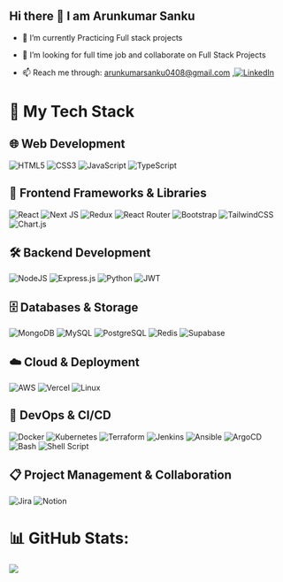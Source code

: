 ## Hi there 👋 I am Arunkumar Sanku

- 🌱 I’m currently Practicing Full stack projects
  
- 👯 I’m looking for full time job and collaborate on Full Stack Projects

- 📫 Reach me through: arunkumarsanku0408@gmail.com ,[![LinkedIn](https://img.shields.io/badge/LinkedIn-%230077B5.svg?logo=linkedin&logoColor=white)](https://www.linkedin.com/in/arun-kumar-sanku-b6376a1a5/) 

# 🚀 My Tech Stack

## 🌐 Web Development  
![HTML5](https://img.shields.io/badge/html5-%23E34F26.svg?style=for-the-badge&logo=html5&logoColor=white)  ![CSS3](https://img.shields.io/badge/css3-%231572B6.svg?style=for-the-badge&logo=css3&logoColor=white)  ![JavaScript](https://img.shields.io/badge/javascript-%23323330.svg?style=for-the-badge&logo=javascript&logoColor=%23F7DF1E)  ![TypeScript](https://img.shields.io/badge/typescript-%23007ACC.svg?style=for-the-badge&logo=typescript&logoColor=white)  

## 📜 Frontend Frameworks & Libraries  
![React](https://img.shields.io/badge/react-%2320232a.svg?style=for-the-badge&logo=react&logoColor=%2361DAFB)  ![Next JS](https://img.shields.io/badge/Next-black?style=for-the-badge&logo=next.js&logoColor=white) ![Redux](https://img.shields.io/badge/redux-%23593d88.svg?style=for-the-badge&logo=redux&logoColor=white)  ![React Router](https://img.shields.io/badge/React_Router-CA4245?style=for-the-badge&logo=react-router&logoColor=white)  ![Bootstrap](https://img.shields.io/badge/bootstrap-%23563D7C.svg?style=for-the-badge&logo=bootstrap&logoColor=white)  ![TailwindCSS](https://img.shields.io/badge/tailwindcss-%2338B2AC.svg?style=for-the-badge&logo=tailwind-css&logoColor=white)  ![Chart.js](https://img.shields.io/badge/chart.js-F5788D.svg?style=for-the-badge&logo=chart.js&logoColor=white)  

## 🛠 Backend Development  
![NodeJS](https://img.shields.io/badge/node.js-6DA55F?style=for-the-badge&logo=node.js&logoColor=white)  ![Express.js](https://img.shields.io/badge/express.js-%23404d59.svg?style=for-the-badge&logo=express&logoColor=%2361DAFB)  ![Python](https://img.shields.io/badge/python-3670A0?style=for-the-badge&logo=python&logoColor=ffdd54)  ![JWT](https://img.shields.io/badge/JWT-black?style=for-the-badge&logo=JSON%20web%20tokens)  

## 🗄️ Databases & Storage  
![MongoDB](https://img.shields.io/badge/MongoDB-%234ea94b.svg?style=for-the-badge&logo=mongodb&logoColor=white)  ![MySQL](https://img.shields.io/badge/mysql-%2300f.svg?style=for-the-badge&logo=mysql&logoColor=white)  ![PostgreSQL](https://img.shields.io/badge/postgres-%23316192.svg?style=for-the-badge&logo=postgresql&logoColor=white)  ![Redis](https://img.shields.io/badge/redis-%23DD0031.svg?style=for-the-badge&logo=redis&logoColor=white)  ![Supabase](https://img.shields.io/badge/Supabase-3ECF8E?style=for-the-badge&logo=supabase&logoColor=white)  

## ☁️ Cloud & Deployment  
![AWS](https://img.shields.io/badge/AWS-%23FF9900.svg?style=for-the-badge&logo=amazon-aws&logoColor=white)  ![Vercel](https://img.shields.io/badge/vercel-%23000000.svg?style=for-the-badge&logo=vercel&logoColor=white)  ![Linux](https://img.shields.io/badge/Linux-FCC624?style=for-the-badge&logo=linux&logoColor=black)  

## 🚀 DevOps & CI/CD  
![Docker](https://img.shields.io/badge/docker-%230db7ed.svg?style=for-the-badge&logo=docker&logoColor=white)  ![Kubernetes](https://img.shields.io/badge/kubernetes-%23326ce5.svg?style=for-the-badge&logo=kubernetes&logoColor=white)  ![Terraform](https://img.shields.io/badge/terraform-%23623A3A.svg?style=for-the-badge&logo=terraform&logoColor=white)  ![Jenkins](https://img.shields.io/badge/jenkins-%23D24939.svg?style=for-the-badge&logo=jenkins&logoColor=white)  ![Ansible](https://img.shields.io/badge/ansible-%23EE0000.svg?style=for-the-badge&logo=ansible&logoColor=white)  ![ArgoCD](https://img.shields.io/badge/argoCD-%231DA1F2.svg?style=for-the-badge&logo=argo-cd&logoColor=white)  ![Bash](https://img.shields.io/badge/bash-%23121011.svg?style=for-the-badge&logo=gnu-bash&logoColor=white)
![Shell Script](https://img.shields.io/badge/shell_script-%23121011.svg?style=for-the-badge&logo=gnu-bash&logoColor=white)


## 📋 Project Management & Collaboration  
![Jira](https://img.shields.io/badge/jira-%230A0FFF.svg?style=for-the-badge&logo=jira&logoColor=white)  ![Notion](https://img.shields.io/badge/Notion-%23000000.svg?style=for-the-badge&logo=notion&logoColor=white)  
# 📊 GitHub Stats:
![](https://github-readme-stats.vercel.app/api/top-langs/?username=arunkumarsanku&theme=dark&hide_border=false&include_all_commits=false&count_private=false&layout=compact)

